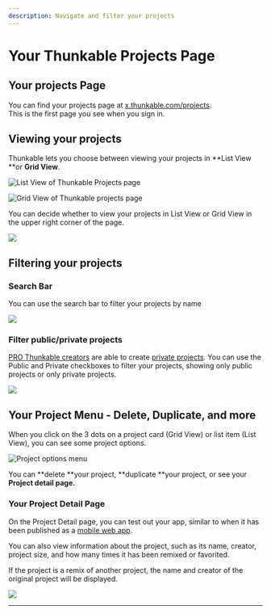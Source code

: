 ```yaml
---
description: Navigate and filter your projects
---
```


# Your Thunkable Projects Page

## Your projects Page

You can find your projects page at [x.thunkable.com/projects](https://x.thunkable.com/projects). \
This is the first page you see when you sign in.

## Viewing your projects

Thunkable lets you choose between viewing your projects in **List View **or **Grid View**.

![List View of Thunkable Projects page](../.gitbook/assets/listview.jpg)

![Grid View of Thunkable projects page](../.gitbook/assets/gridview.jpg)

You can decide whether to view your projects in List View or Grid View in the upper right corner of the page.

![](../.gitbook/assets/listgridtoggle.png)

## Filtering your projects

### Search Bar

You can use the search bar to filter your projects by name

![](../.gitbook/assets/searchbar.png)

### Filter public/private projects

[PRO Thunkable creators](https://thunkable.com/#/pricing) are able to create [private projects](../projects/#private-projects). You can use the Public and Private checkboxes to filter your projects, showing only public projects or only private projects.

![](../.gitbook/assets/pubprivpop.png)

## Your Project Menu - Delete, Duplicate, and more

When you click on the 3 dots on a project card (Grid View) or list item (List View), you can see some project options.

![Project options menu](../.gitbook/assets/screen-shot-2020-06-12-at-2.08.57-pm.png)

You can **delete **your project, **duplicate **your project, or see your **Project detail page.**

### **Your Project Detail Page**

On the Project Detail page, you can test out your app, similar to when it has been published as a [mobile web app](../publish-as-a-web-app-pro.md#mobile-web-app).&#x20;

You can also view information about the project, such as its name, creator, project size, and how many times it has been remixed or favorited.

If the project is a remix of another project, the name and creator of the original project will be displayed.

![](../.gitbook/assets/project\_detail\_page.png)

****
